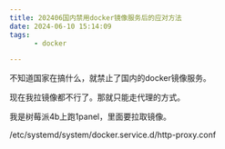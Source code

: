 ```yaml
---
title: 202406国内禁用docker镜像服务后的应对方法
date: 2024-06-10 15:14:09
tags:
      - docker

---
```




不知道国家在搞什么，就禁止了国内的docker镜像服务。

现在我拉镜像都不行了。那就只能走代理的方式。

我是树莓派4b上跑1panel，里面要拉取镜像。

/etc/systemd/system/docker.service.d/http-proxy.conf
